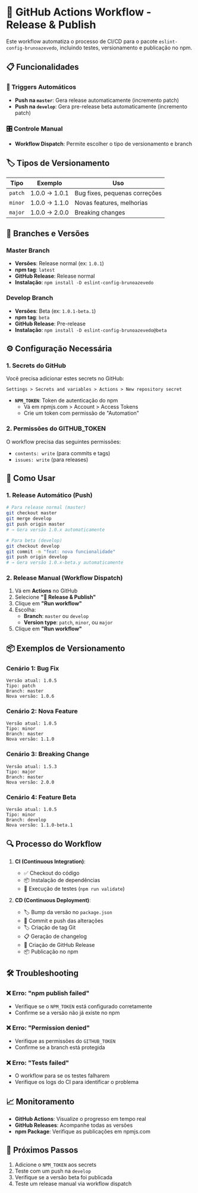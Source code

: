 # 🚀 GitHub Actions Workflow - Release & Publish

Este workflow automatiza o processo de CI/CD para o pacote `eslint-config-brunoazevedo`, incluindo testes, versionamento e publicação no npm.

## 📋 Funcionalidades

### 🔄 Triggers Automáticos
- **Push na `master`**: Gera release automaticamente (incremento patch)
- **Push na `develop`**: Gera pre-release beta automaticamente (incremento patch)

### 🎛️ Controle Manual
- **Workflow Dispatch**: Permite escolher o tipo de versionamento e branch

## 🏷️ Tipos de Versionamento

| Tipo | Exemplo | Uso |
|------|---------|-----|
| `patch` | 1.0.0 → 1.0.1 | Bug fixes, pequenas correções |
| `minor` | 1.0.0 → 1.1.0 | Novas features, melhorias |
| `major` | 1.0.0 → 2.0.0 | Breaking changes |

## 🌿 Branches e Versões

### Master Branch
- **Versões**: Release normal (ex: `1.0.1`)
- **npm tag**: `latest`
- **GitHub Release**: Release normal
- **Instalação**: `npm install -D eslint-config-brunoazevedo`

### Develop Branch
- **Versões**: Beta (ex: `1.0.1-beta.1`)
- **npm tag**: `beta`
- **GitHub Release**: Pre-release
- **Instalação**: `npm install -D eslint-config-brunoazevedo@beta`

## ⚙️ Configuração Necessária

### 1. Secrets do GitHub
Você precisa adicionar estes secrets no GitHub:

```
Settings > Secrets and variables > Actions > New repository secret
```

- **`NPM_TOKEN`**: Token de autenticação do npm
  - Vá em npmjs.com > Account > Access Tokens
  - Crie um token com permissão de "Automation"

### 2. Permissões do GITHUB_TOKEN
O workflow precisa das seguintes permissões:
- `contents: write` (para commits e tags)
- `issues: write` (para releases)

## 🚀 Como Usar

### 1. Release Automático (Push)

```bash
# Para release normal (master)
git checkout master
git merge develop
git push origin master
# → Gera versão 1.0.x automaticamente

# Para beta (develop)
git checkout develop
git commit -m "feat: nova funcionalidade"
git push origin develop
# → Gera versão 1.0.x-beta.y automaticamente
```

### 2. Release Manual (Workflow Dispatch)

1. Vá em **Actions** no GitHub
2. Selecione **"🚀 Release & Publish"**
3. Clique em **"Run workflow"**
4. Escolha:
   - **Branch**: `master` ou `develop`
   - **Version type**: `patch`, `minor`, ou `major`
5. Clique em **"Run workflow"**

## 📦 Exemplos de Versionamento

### Cenário 1: Bug Fix
```
Versão atual: 1.0.5
Tipo: patch
Branch: master
Nova versão: 1.0.6
```

### Cenário 2: Nova Feature
```
Versão atual: 1.0.5
Tipo: minor
Branch: master
Nova versão: 1.1.0
```

### Cenário 3: Breaking Change
```
Versão atual: 1.5.3
Tipo: major
Branch: master
Nova versão: 2.0.0
```

### Cenário 4: Feature Beta
```
Versão atual: 1.0.5
Tipo: minor
Branch: develop
Nova versão: 1.1.0-beta.1
```

## 🔍 Processo do Workflow

1. **CI (Continuous Integration)**:
   - ✅ Checkout do código
   - 📦 Instalação de dependências
   - 🧪 Execução de testes (`npm run validate`)

2. **CD (Continuous Deployment)**:
   - 🏷️ Bump da versão no `package.json`
   - 📝 Commit e push das alterações
   - 🏷️ Criação de tag Git
   - 📋 Geração de changelog
   - 🎉 Criação de GitHub Release
   - 📦 Publicação no npm

## 🛠️ Troubleshooting

### ❌ Erro: "npm publish failed"
- Verifique se o `NPM_TOKEN` está configurado corretamente
- Confirme se a versão não já existe no npm

### ❌ Erro: "Permission denied"
- Verifique as permissões do `GITHUB_TOKEN`
- Confirme se a branch está protegida

### ❌ Erro: "Tests failed"
- O workflow para se os testes falharem
- Verifique os logs do CI para identificar o problema

## 📈 Monitoramento

- **GitHub Actions**: Visualize o progresso em tempo real
- **GitHub Releases**: Acompanhe todas as versões
- **npm Package**: Verifique as publicações em npmjs.com

## 🎯 Próximos Passos

1. Adicione o `NPM_TOKEN` aos secrets
2. Teste com um push na `develop`
3. Verifique se a versão beta foi publicada
4. Teste um release manual via workflow dispatch